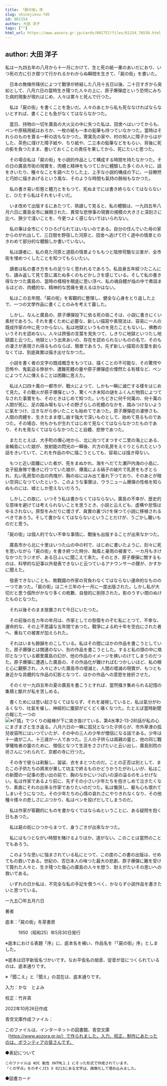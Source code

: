 ```yaml
---
title: 「屍の街」序
slug: shinojiexu-fd5
id: 061154
author: 大田 洋子
tags: [""]
html_url: https://www.aozora.gr.jp/cards/001757/files/61154_76530.html
---
```


## author: 大田 洋子

私は一九四五年の八月から十一月にかけて、生と死の紙一重のあいだにおり、いつ死の方に引き摺つて行かれるかわからぬ瞬間を生きて、「屍の街」を書いた。

　日本の無條件降伏によつて戰爭が終結した八月十五日以後、二十日すぎから突如として、八月六日の當時生き殘つた人々の上に、原子爆彈症という恐愕にみちた病的現象が現れはじめ、人々は累々と死んで行つた。

　私は「屍の街」を書くことを急いだ。人々のあとから私も死ななければならないとすれば、書くことも急がなくてはならなかつた。

　當日、持物の一切を廣島の大火災の中に失つた私は、田舍へはいつてからも、ペンや原稿用紙はおろか、一枚の紙も一本の鉛筆も持つていなかつた。當時はそれらのものを賣る一軒の店もなかつた。寄寓先の家や、村の知人に障子からはがした、茶色に煤けた障子紙や、ちり紙や、二三本の鉛筆などをもらい、背後に死の影を負つたまま、書いておくことの責任を果してから、死にたいと思つた。

　その場合私は「屍の街」を小説的作品として構成する時間を持たなかつた。その日の廣島市街の現實を、肉體と精神をもつてじかに體驗した多くの人々に、話をきいたり、種々なことを調べたりした上、上手な小説的構成の下に、一目瞭然と巧妙に描きあげるという風な、そのような時間も氣持の餘裕もなかつた。

　私の書き易い形態と體力とをもつて、死ぬまでには書き終らなくてはならないと、ひたすら私はそれをいそいだ。

　いま改めて出版するにあたつて、熟讀して見ると、私の體驗は、一九四五年八月六日に廣島全市に展開された、異常な悲慘事の現實の規模の大きさと深刻さに比べ、狹少で淺いことを、今更つよく感じないではいられない。

　私の筆は全市にくりひろげられてはいないのである。自分の住んでいた母の家からのがれ出して、三日間を野宿した河原と、田舍へ逃げて行く道中の情景とのきわめて部分的な體驗しか書いていない。

　私は讀者に、私の見た河原と道筋の情景よりももつと陰慘苛酷な災害が、全市街を埋めつくしたことを知つてもらいたい。

　讀者は私の書き方をもの足りなく思われるであろう。私自身五年經つたこんにち、讀み返して見て意に滿たぬ多くのもどかしさを感じている。そして私の書き得なかつた廣島の、當時の樣相を眼底に思い浮べ、私の魂自體が焔の中で煮詰まるほどの、肉體的な、精神的な苦痛を覺えるほかはない。



　私はこの五年間、「屍の街」を客觀的に整理し、健全な心身をとり返した上で、一つの文學作品に書くことのみを考えて暮した。

　しかし、なんと廣島の、原子爆彈投下に依る死の街こそは、小説に書きにくい素材であろう。それを書くために必要な、新しい描寫や表現法は、容易に一人の既成作家の中に見つからない。私は地獄というものを見たこともないし、佛教のいうそれを認めない。人々は誇張の言葉を見失つて、しきりに地獄といつたし地獄圖と云つた。地獄という出來あいの、存在を認められないものの名で、そのもの凄さが表現され得るものならば、簡單であろう。先ず新しい描寫の言葉を創らなくては、到底眞實は描き出せなかつた。

　小説を書く者の文字の既成概念をもつては、描くことの不可能な、その驚愕や恐怖や、鬼氣迫る慘状や、遭難死體の量や原子爆彈症の慄然たる有樣など、ペンによつて人に傳えることは困難に思えた。

　私は人口四十萬の一都市が、戰火によつて、しかも一瞬に滅亡する樣をはじめて見た。その戰火が原子爆彈という、驚くべき未知の謎をふくんだ物質によつてなされた事實をも、そのときはじめて知つた。いちどきに何千何萬の、何十萬の人間が死に、足の踏み場もないその野ざらしの死體のなかを、踏みつけないように氣をつけ、泣きながら歩いたことも始めてであつた。原子爆彈症の凄慘さも、人間の肉體を、生きたまま壞し崩す強大で深いものとして、始めて見るものであつた。その場合、何もかもが生れてはじめて見なくてはならなかつたものであり、それを見なくてはならなかつたこと自體、悲慘であつた。

　またたとえば、大手町の爆心地から、北に向つてまつすぐ二里の海上にある、金輪島にいた娘が、放射能の閃光の一瞬後、片方の乳房をえぐりとられたという話をきいていて、これを作品の中に描こうとしても、容易には描き得ない。

　もつと近い距離にいた者が、死をまぬかれ、海をへだてた瀬戸内海の小島に、女子挺身隊で働きに行つていた娘が、爆風による硝子の破片で乳房をもぎとられ、丸い乳房型の血の肉塊が、胸の谷にはみ出て垂れ下つており、そのあとが暗い空洞になつていたという、このような事實は、ウラニューム爆彈の性格を知らぬものには、嘘としか思えないだろう。

　しかしこの故に、いつそう私は書かなくてはならない。廣島の不幸が、歴史的な意味を避けては考えられないことを思うとき、小説と云えども、虚構や怠惰はゆるされない。原型をみだりに壞さず、眞實の裏づけを保つて小説に移植されるべきであろう。そして書かなくてはならないということだけが、うごかし難いものだと思う。



「屍の街」は個人的でない不幸な事情に、戰後も出版することが出來なかつた。

　廣島市から北に十里はいつた山の中の村で、はじめに書いたように、刻々に死を思いながら「屍の街」を書き終つた時分、颱風と豪雨の被害で、一カ月もきけなかつたラジオが、ある日ふいに聞こえて來た。そのとき、原子爆彈に關するものは、科學的な記事以外發表できないと云つているアナウンサーの聲が、かすかに聞えた。

　發表できないことも、敗戰國の作家の背負わなくてはならない運命的なものの一つであつた。「屍の街」は二十三年の十一月に一度出版された。しかし私が大切だと思う個所がかなり多くの枚數、自發的に削除された。影のうすい間のぬけたものとなつた。

　それ以後そのまま放置されて今日にいたつた。

　その前後の五カ年の年月は、作家としての恢復をのぞむ私にとつて、不幸な、運命的な、その上不思議な五年間であつた。戰爭による約十年を空白にされた者へ、重ねての被害が加えられた。

　それはいまも餘韻をのこしている。私はその間にほかの作品を書こうとしていた。原子爆彈とは關連のない、別の作品を書こうとした。すると私の頭の中に烙印となつている郷里廣島の幻が、他の作品のイメージを拂いのけてしまうのだつた。原子爆彈に遭遇した廣島の、その作品化が難ければむつかしいほど、私の眼と心に觀察され、人々にきいた廣島市の壞滅と、人間の壞滅の現實が、もつとも身近かな具體的な作品の幻影となつて、ほかの作品への意慾を挫折させた。

　そのくせ一九四五年の夏の廣島を書こうとすれば、當然掻き集められる記憶の集積と斷片が私を苦しめる。

　書くためには思い起さなくてはならず、それを凝視していると、私は氣分がわるくなり、吐氣を催し、神經的に腹部がどくどく痛くなつた。たとえば當時新聞の報じた一つの![※(「插」でつくりの縦棒が下に突き抜けている、第4水準2-13-28)](https://www.aozora.gr.jp/cards/001757/files/../../../gaiji/2-13/2-13-28.png)話が私の心にまざまざと生き返る。八月六日の一瞬に孤兒となつた子供らが、市外草津の孤兒收容所にはいつていたが、その中の三人の少年が僧侶になる話である。少年は十一歳が二人、十三歳が一人であつた。三人の子供らは兩親の靈と、他の同じ戰爭犧牲者の靈のために、僧侶となつて生涯をささげたいと云い出し、廣島別院の坊さんにつれられて、京都の寺に行つた。

　その寺で彼らは剃髮し、袈裟、衣をまとつたのだ。ことの正否は別として、またこの子供たちの將來が果して坊主で終るものかどうかうたがわしいが、私はこの新聞の一記事の思い出の前で、胸のなかにいつぱいの涙の溢るのをふせげない。私は作家であるより前に、先ずその小さい少年たちを抱きしめて泣きたくなり、素直にそれの出來る作家でありたいのだつた。私は慟哭し、躯も心も壞れてしまいそうになつた。その少年たちの心情の哀れさにやりきれなくなり、その他種々樣々の悲しさにぶつかり、私はペンを投げだしてしまうのだ。

　私は作家が客觀的にものを書かなくてはならぬということに、ある疑問を抱く日もあつた。

　私は屍の街にひつからまつて、身うごきが出來なかつた。

　私にはもつとながい時間を賭けるよりほか、道がない。このことは當然のことでもあろう。

　このような思いに惱まされている私にとつて、この度のこの書の出版は、せめてもの救いである。世紀の、否日本人の味つた最大の悲劇、原子爆彈に難を受けて斃れた人々と、生き殘つた傷心の廣島の人々を想う、耐えがたいその思いへの救いである。

　いずれの日か私は、不完全な私の手記を償うべく、かならず小説作品を書きたいと思つている。

一九五〇年五月六日

著者













底本：「屍の街」冬芽書房

　　　1950（昭和25）年5月30日発行

※底本における表題「序」に、底本名を補い、作品名を「「屍の街」序」としました。

※底本は旧字新仮名づかいです。なお平仮名の拗音、促音が並につくられているのは、底本通りです。

※「聞こえ」と「聞え」の混在は、底本通りです。

入力：かな　とよみ

校正：竹井真

2022年10月26日作成

青空文庫作成ファイル：

このファイルは、インターネットの図書館、青空文庫（https://www.aozora.gr.jp/）で作られました。入力、校正、制作にあたったのは、ボランティアの皆さんです。











●表記について


	このファイルは W3C 勧告 XHTML1.1 にそった形式で作成されています。
	「くの字点」をのぞくJIS X 0213にある文字は、画像化して埋め込みました。







●図書カード